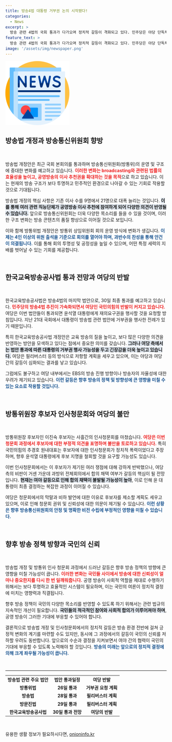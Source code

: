 ```yaml
---
title: 방송4법 대통령 거부권 논의 시작됐다!
categories:
  - News
excerpt: >
  방송 관련 4법의 국회 통과가 다가오며 정치적 갈등이 격화되고 있다. 민주당은 야당 단독처리로 법안을 추진하고, 여당은 거부권 행사 방침을 세웠다. 이진숙 방통위원장 후보자의 인사청문회마저 혼란으로 점철되며 정국이 요동치고 있다.
feature_text: >
  방송 관련 4법의 국회 통과가 다가오며 정치적 갈등이 격화되고 있다. 민주당은 야당 단독처리로 법안을 추진하고, 여당은 거부권 행사 방침을 세웠다. 이진숙 방통위원장 후보자의 인사청문회마저 혼란으로 점철되며 정국이 요동치고 있다.
image: '/assets/img/newspaper.png'
---
```


<p><img src="/assets/img/newspaper.png" alt="kimp 속보" /></p>

<h2 data-ke-size="size26">방송법 개정과 방송통신위원회 향방</h2>

<p data-ke-size="size16">&nbsp;</p>

<p>방송법 개정안은 최근 국회 본회의를 통과하며 방송통신위원회(방통위)의 운영 및 구조에 중대한 변화를 예고하고 있습니다. <b><span style="color: #ee2323;">이러한 변화는 broadcasting와 관련된 법률의 효율성을 높이고, 공영방송의 이사 추천권을 확대하는 것을 목적</span></b>으로 하고 있습니다. 이는 현재의 방송 구조가 보다 투명하고 민주적인 환경으로 나아갈 수 있는 기회로 작용할 것으로 기대됩니다.</p>

<p>방송법 개정의 핵심 사항은 기존 이사 수를 9명에서 21명으로 대폭 늘리는 것입니다. <b><span style="background-color: #21538527;">이를 통해 여러 관련 직능단체가 공영방송 이사 추천에 참여하게 되어 다양한 의견이 반영될 수 있습니다.</span></b> 앞으로 방송통신위원회는 더욱 다양한 목소리를 들을 수 있을 것이며, 이러한 구조 변화는 방송 콘텐츠의 품질 향상으로 이어질 것으로 보입니다. </p>

<p>이와 함께 방통위법 개정안은 방통위 상임위원회 회의 운영 방식에 변화가 생깁니다. <b><span style="color: #1a5490;">이제는 4인 이상의 위원 출석을 기준으로 회의를 열어야 하며, 과반수의 찬성을 통해 안건이 의결됩니다.</span></b> 이를 통해 회의 투명성 및 공정성을 높일 수 있으며, 어떤 특정 세력의 지배를 벗어날 수 있는 기회를 제공합니다.</p>

<p data-ke-size="size16">&nbsp;</p>

<h2 data-ke-size="size26">한국교육방송공사법 통과 전망과 여당의 반발</h2>

<p data-ke-size="size16">&nbsp;</p>

<p>한국교육방송공사법은 방송4법의 마지막 법안으로, 30일 최종 통과를 예고하고 있습니다. <b><span style="color: #ee2323;">민주당의 방송4법 추진이 가속화되면서 여당인 국민의힘의 반발이 커지고 있습니다.</span></b> 여당은 이번 법안들이 통과되면 윤석열 대통령에게 재의요구권을 행사할 것을 요청할 방침입니다. 지난 21대 국회에서 대통령이 방송법 관련 법안에 거부권을 행사한 전례가 있기 때문입니다.</p>

<p>특히 한국교육방송공사법 개정안은 교육 방송의 질을 높이고, 보다 많은 다양한 의견을 반영하는 방안을 모색하고 있다는 점에서 중요한 의미를 갖습니다. <b><span style="background-color: #21538527;">그러나 여당 측에서는 법안 통과에 따른 대통령의 거부권 행사 가능성을 두고 긴장감을 더욱 높이고 있습니다.</span></b> 여당은 필리버스터 등의 방식으로 저항할 계획을 세우고 있으며, 이는 야당과 여당 간의 갈등이 심화되는 결과를 낳고 있습니다.</p>

<p>그럼에도 불구하고 여당 내부에서는 EBS의 방송 진행 방향이나 방송자의 자율성에 대한 우려가 제기되고 있습니다. <b><span style="color: #1a5490;">이런 갈등은 향후 방송의 정책 및 방향성에 큰 영향을 미칠 수 있는 요소로 작용할 것입니다.</span></b> </p>

<p data-ke-size="size16">&nbsp;</p>

<h2 data-ke-size="size26">방통위원장 후보자 인사청문회와 여당의 불만</h2>

<p data-ke-size="size16">&nbsp;</p>

<p>방통위원장 후보자인 이진숙 후보자는 사흘간의 인사청문회를 마쳤습니다. <b><span style="color: #ee2323;">여당은 이번 청문회 과정에서 후보자에 대한 부정적 의견을 표명하며 불만을 토로하고 있습니다.</span></b> 특히 국민의힘의 추경호 원내대표는 후보자에 대한 인사청문회가 정치적 폭력이었다고 주장하며, 향후 윤석열 대통령에게 후보 지명을 철회할 것을 요구할 가능성도 있습니다.</p>

<p>이번 인사청문회에서는 이 후보자가 제기된 여러 쟁점에 대해 강하게 반박했으나, 여당 측의 비판이 거센 가운데 과방위 전체회의에서 합의 채택 여부가 갈등의 핵심이 될 전망입니다. <b><span style="background-color: #21538527;">현재는 여야 갈등으로 인해 합의 채택이 불발될 가능성이 높아</span></b>, 이로 인해 윤 대통령이 최종 결정하는 복잡한 과정이 이어질 수 있습니다.</p>

<p>여당은 청문회에서의 막말과 비하 발언에 대한 이유로 후보자를 제소할 계획도 세우고 있으며, 이로 인해 청문회 권위 및 신뢰성에 대한 의문이 제기될 수 있습니다. <b><span style="color: #1a5490;">이런 상황은 향후 방송통신위원회의 안정 및 명확한 비전 수립에 부정적인 영향을 미칠 수 있습니다.</span></b></p>

<p data-ke-size="size16">&nbsp;</p>

<h2 data-ke-size="size26">향후 방송 정책 방향과 국민의 신뢰</h2>

<p data-ke-size="size16">&nbsp;</p>

<p>방송법 개정 및 방통위 인사 청문회 과정에서 드러난 갈등은 향후 방송 정책의 방향에 큰 영향을 미칠 가능성이 큽니다. <b><span style="color: #ee2323;">이러한 변화는 국민들 사이에서 방송에 대한 신뢰성이 얼마나 중요한지를 다시 한 번 일깨워줍니다.</span></b> 공영 방송이 사회적 역할을 제대로 수행하기 위해서는 보다 투명하고 효율적인 시스템이 필요하며, 이는 국민의 여론이 정치적 결정에 미치는 영향력과 직결됩니다.</p>

<p>향후 방송 정책이 국민의 다양한 목소리를 반영할 수 있도록 하기 위해서는 관련 법규의 지속적인 개선이 필요합니다. <b><span style="background-color: #21538527;">국민들의 적극적인 참여와 사회적 합의가 이루어져야 하며</span></b>, 공영 방송이 그러한 기대에 부응할 수 있어야 합니다.</p>

<p>결론적으로 방송법 개정 및 인사청문회에서의 정치적 갈등은 방송 환경 전반에 걸쳐 긍정적 변화의 계기를 마련할 수도 있지만, 동시에 그 과정에서의 갈등이 국민의 신뢰를 저하할 우려도 동반합니다. 앞으로의 수순과 결정을 지켜보면서 여야 간의 협력이 국민의 기대에 부응할 수 있도록 노력해야 할 것입니다. <b><span style="color: #1a5490;">방송의 미래는 앞으로의 정치적 결정에 의해 크게 좌우될 가능성이 큽니다.</span></b> </p>

<p data-ke-size="size16">&nbsp;</p>

<hr style="height: 1px; background-color: #000000; border: none;" /> 

<table style="width: 100%;">
<tr>
<td style="text-align: center; height: 17px;"><b>방송법 관련 주요 법안</b></td>
<td style="text-align: center; height: 17px;"><b>법안 통과일정</b></td>
<td style="text-align: center; height: 17px;"><b>여당 반발</b></td>
</tr>
<tr>
<td style="text-align: center; height: 17px;"><b>방통위법</b></td>
<td style="text-align: center; height: 17px;"><b>26일 통과</b></td>
<td style="text-align: center; height: 17px;"><b>거부권 요청 계획</b></td>
</tr>
<tr>
<td style="text-align: center; height: 17px;"><b>방송법</b></td>
<td style="text-align: center; height: 17px;"><b>28일 통과</b></td>
<td style="text-align: center; height: 17px;"><b>필리버스터 계획</b></td>
</tr>
<tr>
<td style="text-align: center; height: 17px;"><b>방문진법</b></td>
<td style="text-align: center; height: 17px;"><b>29일 통과</b></td>
<td style="text-align: center; height: 17px;"><b>필리버스터 계획</b></td>
</tr>
<tr>
<td style="text-align: center; height: 17px;"><b>한국교육방송공사법</b></td>
<td style="text-align: center; height: 17px;"><b>30일 통과 전망</b></td>
<td style="text-align: center; height: 17px;"><b>여당의 반발</b></td>
</tr>
</table>

<p data-ke-size="size16">&nbsp;</p>
유용한 생활 정보가 필요하시다면, <a href="https://onioninfo.kr" rel="dofollow">onioninfo.kr</a>


